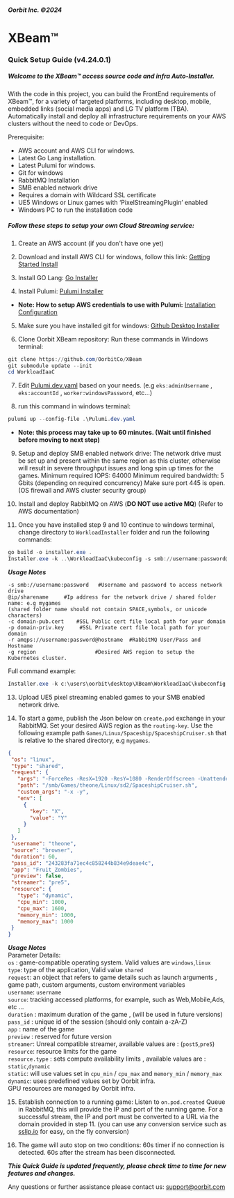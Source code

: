 ##### Oorbit Inc. ©2024

# XBeam™  


### Quick Setup Guide (v4.24.0.1)


##### Welcome to the XBeam™ access source code and infra Auto-Installer.

With the code in this project, you can build the FrontEnd requirements of XBeam™, for a variety of targeted platforms, including desktop, mobile, embedded links (social media apps) and LG TV platform (TBA). Automatically install and deploy all infrastructure requirements on your AWS clusters without the need to code or DevOps.

Prerequisite:

* AWS account and AWS CLI for windows.
* Latest Go Lang installation.
* Latest Pulumi for windows.
* Git for windows
* RabbitMQ Installation
* SMB enabled network drive 
* Requires a domain with Wildcard SSL certificate
* UE5 Windows or Linux games with ‘PixelStreamingPlugin’ enabled
* Windows PC to run the installation code


##### Follow these steps to setup your own Cloud Streaming service:

1. Create an AWS account (if you don't have one yet)

2. Download and install AWS CLI for windows, follow this link: [Getting Started Install](https://docs.aws.amazon.com/cli/latest/userguide/getting-started-install.html)

3. Install GO Lang: [Go Installer](https://go.dev/dl/go1.22.2.windows-amd64.msi)

4. Install Pulumi: [Pulumi Installer](https://github.com/pulumi/pulumi-winget/releases/download/v3.113.0/pulumi-3.113.0-windows-x64.msi)

* **Note: How to setup AWS credentials to use with Pulumi:** [Installation Configuration](https://www.pulumi.com/registry/packages/aws/installation-configuration/)
 

5. Make sure you have installed git for windows: [Github Desktop Installer](https://central.github.com/deployments/desktop/desktop/latest/win32)

6. Clone Oorbit XBeam repository: 
Run these commands in Windows terminal:
```powershell
git clone https://github.com/OorbitCo/XBeam
git submodule update --init
cd WorkloadIaaC
```

7. Edit [Pulumi.dev.yaml](https://github.com/OorbitCo/WorkloadIaaC/blob/master/Pulumi.dev.yaml) based on your needs. (e.g `eks:adminUsername` , `eks:accountId` , `worker:windowsPassword`, etc…)


8. run this command in windows terminal: 
```powershell
pulumi up --config-file .\Pulumi.dev.yaml
```
* **Note: this process may take up to 60 minutes. (Wait until finished before moving to next step)**

9. Setup and deploy SMB enabled network drive:
The network drive must be set up and present within the same region as this cluster, otherwise will result in severe throughput issues and long spin up times for the games.
Minimum required IOPS: 64000
Minimum required bandwidth: 5 Gbits (depending on required concurrency)
Make sure port 445 is open. (OS firewall and AWS cluster security group)


10. Install and deploy RabbitMQ on AWS (**DO NOT use active MQ**)
(Refer to AWS documentation)

11. Once you have installed step 9 and 10 continue to windows terminal, change directory to `WorkloadInstaller` folder and run the following commands: 
```powershell
go build -o installer.exe .
Installer.exe -k ..\WorkloadIaaC\kubeconfig -s smb://username:password@ip/sharename -c domain-pub.cert -p domain-priv.key -r amqps://username:password@hostname -g region
```
***Usage Notes***
```
-s smb://username:password   #Username and password to access network drive
@ip/sharename     #Ip address for the network drive / shared folder name: e.g mygames
(shared folder name should not contain SPACE,symbols, or unicode characters)
-c domain-pub.cert    #SSL Public cert file local path for your domain
-p domain-priv.key     #SSL Private cert file local path for your domain
-r amqps://username:password@hostname  #RabbitMQ User/Pass and Hostname
-g region                   #Desired AWS region to setup the Kubernetes cluster.
```
Full command example:
```powershell
Installer.exe -k c:\users\oorbit\desktop\XBeam\WorkloadIaaC\kubeconfig -s smb://shareduser:oorbitpassword@217.219.65.84/mygames -c oorbit-pub.cert -p oorbit-priv.key -r amqps://oorbitbroker:oorbitpasword@b-94d8e31a-243c-4c29-a87a-6bb8b7822f3e.mq.us-west-2.amazonaws.com -g us-east-1
```

13. Upload UE5 pixel streaming enabled games to your SMB enabled network drive. 

14. To start a game, publish the Json below on `create.pod` exchange in your RabbitMQ. 
Set your desired AWS region as the `routing-key`.
Use the following example path `Games/Linux/Spaceship/SpaceshipCruiser.sh` that is relative to the shared directory, e.g `mygames`.

```json
{
 "os": "linux",
 "type": "shared",
 "request": {
   "args": "-ForceRes -ResX=1920 -ResY=1080 -RenderOffscreen -Unattended -AudioMixer -PixelStreamingURL=ws://127.0.0.1:8888 -AllowPixelStreamingCommands=false -PixelStreamingH264Profile=BASELINE -PixelStreamingWebRTCMaxBitrate=30000000 -PixelStreamingEncoderMultipass=DISABLED -dx11",
   "path": "/smb/Games/theone/Linux/sd2/SpaceshipCruiser.sh",
   "custom_args": "-x -y",
   "env": [
     {
       "key": "X",
       "value": "Y"
     }
   ]
 },
 "username": "theone",
 "source": "browser",
 "duration": 60,
 "pass_id": "243283fa71ec4c858244b834e9deae4c",
 "app": "Fruit_Zombies",
 "preview": false,
 "streamer": "pre5",
 "resource": {
   "type": "dynamic",
   "cpu_min": 1000,
   "cpu_max": 1600,
   "memory_min": 1000,
   "memory_max": 1000
 }
}
```

***Usage Notes***  
Parameter Details:   
`os` : game-compatible operating system. Valid values are `windows`,`linux`  
`type`: type of the application, Valid value `shared`  
`request`: an object that refers to game details such as launch arguments , game path, custom arguments, custom environment variables  
`username`: `username`   
`source`: tracking accessed platforms, for example, such as Web,Mobile,Ads, etc …   
`duration` : maximum duration of the game , (will be used in future versions)   
`pass_id` : unique id of the session (should only contain a-zA-Z)  
`app` : name of the game  
`preview` : reserved for future version  
`streamer`: Unreal compatible streamer, available values are : (`post5`,`pre5`)  
`resource`: resource limits for the game  
`resource.type` : sets compute availability limits , available values are : `static`,`dynamic`    
`static`: will use values set in `cpu_min` / `cpu_max` and `memory_min` / `memory_max`      
`dynamic`: uses predefined values set by Oorbit infra.  
GPU resources are managed by Oorbit infra.  

15. Establish connection to a running game: 
Listen to `on.pod.created` Queue in RabbitMQ, this will provide the IP and port of the running game.
For a successful stream, the IP and port must be converted to a URL via the domain provided in step 11. 
(you can use any conversion service such as [sslip.io](https://sslip.io/) for easy, on the fly conversion)

16. The game will auto stop on two conditions:
	60s timer if no connection is detected.
60s after the stream has been disconnected.



***This Quick Guide is updated frequently, please check time to time for new features and changes.***



Any questions or further assistance please contact us: support@oorbit.com


	
